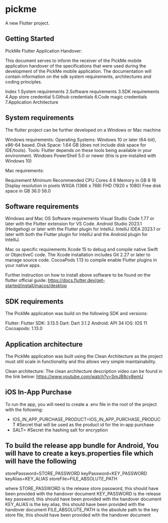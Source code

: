 # pickme

A new Flutter project.

## Getting Started

PickMe Flutter Application Handover:

This document serves to inform the receiver of the PickMe mobile application handover of the specifications that were used during the development of the PickMe mobile application. The documentation will contain information on the sdk system requirements, architectures and coding principles.

Index
1.System requirements
2.Software requirements
3.SDK requirements
4.App store credential
5.Github credentials
6.Code magic credentials
7.Application Architecture



## System requirements

The flutter project can be further developed on a Windows or Mac machine

Windows requirements:
 Operating Systems: Windows 10 or later (64-bit), x86-64 based.
 Disk Space: 1.64 GB (does not include disk space for IDE/tools).
 Tools: Flutter depends on these tools being available in your environment. Windows PowerShell 5.0 or newer (this is pre-installed with Windows 10)


Mac requirements:

Requirement
                            Minimum                               Recommended
CPU Cores                     4                                       8
Memory in GB                  8                                       16
Display resolution in pixels  WXGA (1366 x 768)                       FHD (1920 x 1080)
Free disk space in GB         36.0                                    56.0



## Software requirements

Windows and Mac OS Software requirements
    Visual Studio Code 1.77 or later with the Flutter extension for VS Code.
    Android Studio 2023.1 (Hedgehog) or later with the Flutter plugin for IntelliJ.
    IntelliJ IDEA 2023.1 or later with both the Flutter plugin for IntelliJ and the Android plugin for IntelliJ.

Mac os specific requirements
    Xcode 15 to debug and compile native Swift or ObjectiveC code. The Xcode installation includes  Git 2.27 or later to manage source code.
    CocoaPods 1.13 to compile enable Flutter plugins in your native apps.

Further instruction on how to install above software to be found on the flutter official guide: https://docs.flutter.dev/get-started/install/macos/desktop



## SDK requirements

The PickMe application was build on the following SDK and versions:

Flutter: Flutter SDK: 3.13.5
Dart: Dart 3.1.2
Android: API 34
IOS: IOS 11
Cocoapods:  1.13.0


## Application architecture

The PickMe application was built using the Clean Architecture as the project must still scale in functionality and this allows very simple maintainability.


Clean architecture:
The clean architecture description video can be found in the link below:
https://www.youtube.com/watch?v=SmJB8cy8emU

## iOS In-App Purchase
To run the app, you will need to create a .env file in the root of the project with the following:
- IOS_IN_APP_PURCHASE_PRODUCT=IOS_IN_APP_PURCHASE_PRODUCT #Secret that will be used as the product id for the in-app purchase
- SALT= #Secret the hashing salt for encryption


## To build the release app bundle for Android, You will have to create a keys.properties file which will have the following

storePassword=STORE_PASSWORD
keyPassword=KEY_PASSWORD
keyAlias=KEY_ALIAS
storeFile=FILE_ABSOLUTE_PATH

where
STORE_PASSWORD is the release store password, this should have been provided with the handover document
KEY_PASSWORD is the release key password, this should have been provided with the handover document
KEY_ALIAS is the key alias, this should have been provided with the handover document
FILE_ABSOLUTE_PATH is the absolute path to the key store file, this should have been provided with the handover document